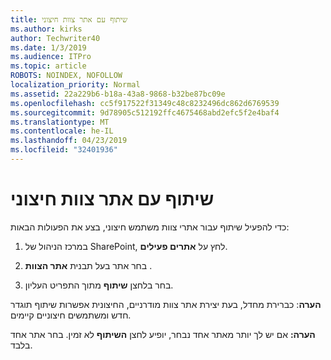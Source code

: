 ```yaml
---
title: שיתוף עם אתר צוות חיצוני
ms.author: kirks
author: Techwriter40
ms.date: 1/3/2019
ms.audience: ITPro
ms.topic: article
ROBOTS: NOINDEX, NOFOLLOW
localization_priority: Normal
ms.assetid: 22a229b6-b18a-43a8-9868-b32be87bc09e
ms.openlocfilehash: cc5f917522f31349c48c8232496dc862d6769539
ms.sourcegitcommit: 9d78905c512192ffc4675468abd2efc5f2e4baf4
ms.translationtype: MT
ms.contentlocale: he-IL
ms.lasthandoff: 04/23/2019
ms.locfileid: "32401936"
---
```

# <a name="external-sharing-with-a-team-site"></a>שיתוף עם אתר צוות חיצוני

כדי להפעיל שיתוף עבור אתרי צוות משתמש חיצוני, בצע את הפעולות הבאות: 
  
1. במרכז הניהול של SharePoint, לחץ על **אתרים פעילים**.
  
2. בחר אתר בעל תבנית **אתר הצוות** . 
  
3. בחר בלחצן **שיתוף** מתוך התפריט העליון. 
  
 **הערה**: כברירת מחדל, בעת יצירת אתר צוות מודרניים, החיצונית אפשרות שיתוף תוגדר חדש ומשתמשים חיצוניים קיימים. 
  
 **הערה:** אם יש לך יותר מאתר אחד נבחר, יופיע לחצן **השיתוף** לא זמין. בחר אתר אחד בלבד. 
  

